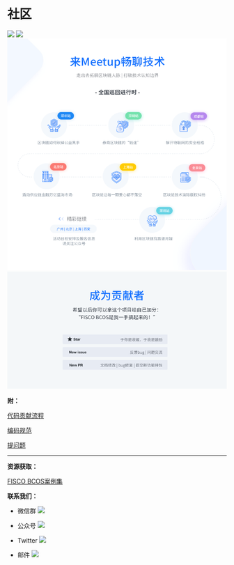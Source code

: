 # 社区

![](../images/community/header0.png)
<a name="QR"></a>
![](../images/community/header1.png)
![](../images/community/changeable_body.png)
![](../images/community/tailer.png)



**附：**

[代码贡献流程](https://github.com/FISCO-BCOS/FISCO-BCOS/blob/master/docs/CONTRIBUTING_CN%2Emd)  

[编码规范](https://github.com/FISCO-BCOS/FISCO-BCOS/blob/master/CODING_STYLE%2Emd)

[提问题](https://github.com/FISCO-BCOS/FISCO-BCOS/issues)

*********************************************

**资源获取：**

[FISCO BCOS案例集](https://mp.weixin.qq.com/s/vUSq80LkhF8yCfUF7AILgQ)


**联系我们：**

- 微信群 [![](https://img.shields.io/badge/style-Scan_QR_Code-green.svg?logo=wechat&longCache=false&style=social&label=Group)](https://github.com/FISCO-BCOS/FISCO-BCOS-DOC/blob/release-2.0/images/community/WeChatQR.jpg) 



- 公众号 [![](https://img.shields.io/badge/style-Scan_QR_Code-green.svg?logo=wechat&longCache=false&style=social&label=Official%20accounts)](https://github.com/FISCO-BCOS/FISCO-BCOS-DOC/blob/release-2.0/images/community/OfficialAccountsQR.jpg)



- Twitter [![](https://img.shields.io/twitter/url/http/shields.io.svg?style=social&label=Follow@FiscoBcos)](https://twitter.com/FiscoBcos)



- 邮件 [![](https://img.shields.io/twitter/url/http/shields.io.svg?logo=Gmail&style=social&label=service@fisco.com.cn)](mailto:service@fisco.com.cn)

